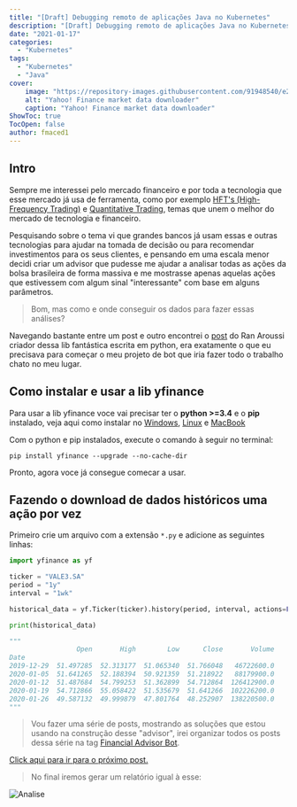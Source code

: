 ```yaml
---
title: "[Draft] Debugging remoto de aplicações Java no Kubernetes"
description: "[Draft] Debugging remoto de aplicações Java no Kubernetes"
date: "2021-01-17"
categories:
  - "Kubernetes"
tags:
  - "Kubernetes"
  - "Java"
cover:
    image: "https://repository-images.githubusercontent.com/91948540/e2b14a80-7fc7-11e9-8b9b-5e1f56b0052a"
    alt: "Yahoo! Finance market data downloader"
    caption: "Yahoo! Finance market data downloader"
ShowToc: true
TocOpen: false
author: fmaced1
---
```


Intro
---------

Sempre me interessei pelo mercado financeiro e por toda a tecnologia que esse mercado já usa de ferramenta, como por exemplo [HFT's (High-Frequency Trading)](https://www.investopedia.com/terms/h/high-frequency-trading.asp#:~:text=High%2Dfrequency%20trading%2C%20also%20known,orders%20based%20on%20market%20conditions.) e [Quantitative Trading](https://www.investopedia.com/terms/q/quantitative-trading.asp), temas que unem o melhor do mercado de tecnologia e financeiro.

Pesquisando sobre o tema vi que grandes bancos já usam essas e outras tecnologias para ajudar na tomada de decisão ou para recomendar investimentos para os seus clientes, e pensando em uma escala menor decidi criar um advisor que pudesse me ajudar a analisar todas as ações da bolsa brasileira de forma massiva e me mostrasse apenas aquelas ações que estivessem com algum sinal "interessante" com base em alguns parâmetros.

> Bom, mas como e onde conseguir os dados para fazer essas análises?

Navegando bastante entre um post e outro encontrei o [post](https://aroussi.com/post/python-yahoo-finance) do Ran Aroussi criador dessa lib fantástica escrita em python, era exatamente o que eu precisava para começar o meu projeto de bot que iria fazer todo o trabalho chato no meu lugar.

Como instalar e usar a lib yfinance
-------------------------

Para usar a lib yfinance voce vai precisar ter o **python >=3.4** e o **pip** instalado, veja aqui como instalar no [Windows](https://python.org.br/instalacao-windows/), [Linux](https://python.org.br/instalacao-linux/) e [MacBook](https://python.org.br/instalacao-mac/)

Com o python e pip instalados, execute o comando à seguir no terminal:

```terminal
pip install yfinance --upgrade --no-cache-dir
```

Pronto, agora voce já consegue comecar a usar.

Fazendo o download de dados históricos uma ação por vez
--------------------

Primeiro crie um arquivo com a extensão `*.py` e adicione as seguintes linhas:

```python
import yfinance as yf

ticker = "VALE3.SA"
period = "1y"
interval = "1wk"

historical_data = yf.Ticker(ticker).history(period, interval, actions=False).dropna()

print(historical_data)

"""
                 Open       High        Low      Close       Volume
Date                                                               
2019-12-29  51.497285  52.313177  51.065340  51.766048   46722600.0
2020-01-05  51.641265  52.188394  50.921359  51.218922   88179900.0
2020-01-12  51.487684  54.799253  51.362899  54.712864  126412900.0
2020-01-19  54.712866  55.058422  51.535679  51.641266  102226200.0
2020-01-26  49.587132  49.999879  47.801764  48.252907  138220500.0
"""
```

> Vou fazer uma série de posts, mostrando as soluções que estou usando na construção desse "advisor", irei organizar todos os posts dessa série na tag [Financial Advisor Bot](../../tags/financial-advisor-bot/).

[Click aqui para ir para o próximo post.](../como-fazer-cache-de-objetos-json-com-python/)

> No final iremos gerar um relatório igual à esse:

![Analise](../images/B3SA3.SA.jpeg)